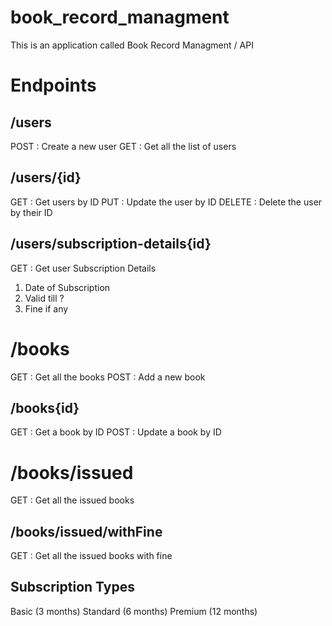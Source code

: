 # book_record_managment

This is an application called Book Record Managment / API

# Endpoints

## /users
POST : Create a new user
GET : Get all the list of users

## /users/{id}
GET : Get users by ID
PUT : Update the user by ID
DELETE : Delete the user by their ID

## /users/subscription-details{id}
GET : Get user Subscription Details
1. Date of Subscription
2. Valid till ?
3. Fine if any 

# /books
GET : Get all the books
POST : Add a new book

## /books{id}

GET : Get a book by ID
POST : Update a book by ID

# /books/issued
GET : Get all the issued books

## /books/issued/withFine
GET : Get all the issued books with fine

## Subscription Types
Basic (3 months)
Standard (6 months)
Premium (12 months)